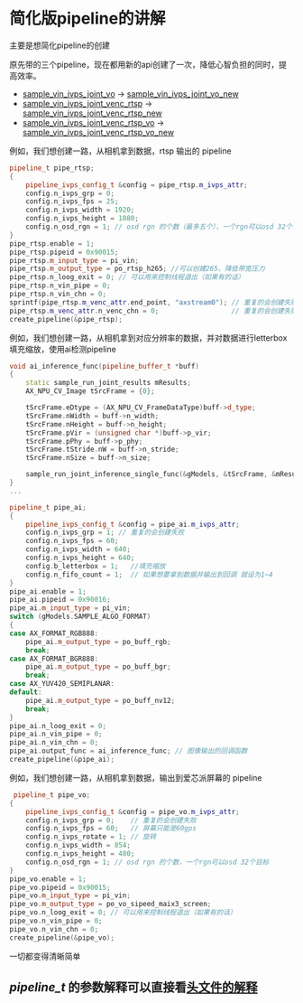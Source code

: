 # 简化版pipeline的讲解
主要是想简化pipeline的创建

原先带的三个pipeline，现在都用新的api创建了一次，降低心智负担的同时，提高效率。
- [sample_vin_ivps_joint_vo](../examples/sample_vin_ivps_joint_vo) -> [sample_vin_ivps_joint_vo_new](../examples/sample_vin_ivps_joint_vo_new)
- [sample_vin_ivps_joint_venc_rtsp](../examples/sample_vin_ivps_joint_venc_rtsp) ->  [sample_vin_ivps_joint_venc_rtsp_new](../examples/sample_vin_ivps_joint_venc_rtsp_new)
- [sample_vin_ivps_joint_venc_rtsp_vo](../examples/sample_vin_ivps_joint_venc_rtsp_vo) -> [sample_vin_ivps_joint_venc_rtsp_vo_new](../examples/sample_vin_ivps_joint_venc_rtsp_vo_new)


例如，我们想创建一路，从相机拿到数据，rtsp 输出的 pipeline
```c++
pipeline_t pipe_rtsp;
{
    pipeline_ivps_config_t &config = pipe_rtsp.m_ivps_attr;
    config.n_ivps_grp = 0;
    config.n_ivps_fps = 25;
    config.n_ivps_width = 1920;
    config.n_ivps_height = 1080;
    config.n_osd_rgn = 1; // osd rgn 的个数（最多五个），一个rgn可以osd 32个目标，现在用的是自定义的rgba画布，所以指挥占用一个rgn里的一个目标，所以这里只创建一个
}
pipe_rtsp.enable = 1;
pipe_rtsp.pipeid = 0x90015;
pipe_rtsp.m_input_type = pi_vin;
pipe_rtsp.m_output_type = po_rtsp_h265; //可以创建265，降低带宽压力
pipe_rtsp.n_loog_exit = 0; // 可以用来控制线程退出（如果有的话）
pipe_rtsp.n_vin_pipe = 0;
pipe_rtsp.n_vin_chn = 0;
sprintf(pipe_rtsp.m_venc_attr.end_point, "axstream0"); // 重复的会创建失败
pipe_rtsp.m_venc_attr.n_venc_chn = 0;                  // 重复的会创建失败
create_pipeline(&pipe_rtsp);
```

例如，我们想创建一路，从相机拿到对应分辨率的数据，并对数据进行letterbox填充缩放，使用ai检测pipeline
```c++
void ai_inference_func(pipeline_buffer_t *buff)
{
    static sample_run_joint_results mResults;
    AX_NPU_CV_Image tSrcFrame = {0};

    tSrcFrame.eDtype = (AX_NPU_CV_FrameDataType)buff->d_type;
    tSrcFrame.nWidth = buff->n_width;
    tSrcFrame.nHeight = buff->n_height;
    tSrcFrame.pVir = (unsigned char *)buff->p_vir;
    tSrcFrame.pPhy = buff->p_phy;
    tSrcFrame.tStride.nW = buff->n_stride;
    tSrcFrame.nSize = buff->n_size;

    sample_run_joint_inference_single_func(&gModels, &tSrcFrame, &mResults);
}
...

pipeline_t pipe_ai;
{
    pipeline_ivps_config_t &config = pipe_ai.m_ivps_attr;
    config.n_ivps_grp = 1; // 重复的会创建失败
    config.n_ivps_fps = 60;
    config.n_ivps_width = 640;
    config.n_ivps_height = 640;
    config.b_letterbox = 1;   //填充缩放
    config.n_fifo_count = 1;  // 如果想要拿到数据并输出到回调 就设为1~4
}
pipe_ai.enable = 1;
pipe_ai.pipeid = 0x90016;
pipe_ai.m_input_type = pi_vin;
switch (gModels.SAMPLE_ALGO_FORMAT)
{
case AX_FORMAT_RGB888:
    pipe_ai.m_output_type = po_buff_rgb;
    break;
case AX_FORMAT_BGR888:
    pipe_ai.m_output_type = po_buff_bgr;
    break;
case AX_YUV420_SEMIPLANAR:
default:
    pipe_ai.m_output_type = po_buff_nv12;
    break;
}
pipe_ai.n_loog_exit = 0;
pipe_ai.n_vin_pipe = 0;
pipe_ai.n_vin_chn = 0;
pipe_ai.output_func = ai_inference_func; // 图像输出的回调函数
create_pipeline(&pipe_ai);
```

例如，我们想创建一路，从相机拿到数据，输出到爱芯派屏幕的 pipeline
```c++
 pipeline_t pipe_vo;
{
    pipeline_ivps_config_t &config = pipe_vo.m_ivps_attr;
    config.n_ivps_grp = 0;    // 重复的会创建失败
    config.n_ivps_fps = 60;   // 屏幕只能是60gps
    config.n_ivps_rotate = 1; // 旋转
    config.n_ivps_width = 854;
    config.n_ivps_height = 480;
    config.n_osd_rgn = 1; // osd rgn 的个数，一个rgn可以osd 32个目标
}
pipe_vo.enable = 1;
pipe_vo.pipeid = 0x90015;
pipe_vo.m_input_type = pi_vin;
pipe_vo.m_output_type = po_vo_sipeed_maix3_screen;
pipe_vo.n_loog_exit = 0; // 可以用来控制线程退出（如果有的话）
pipe_vo.n_vin_pipe = 0;
pipe_vo.n_vin_chn = 0;
create_pipeline(&pipe_vo);
```

一切都变得清晰简单

## ***pipeline_t*** 的参数解释可以直接看[头文件的解释](../examples/common/common_pipeline.h)
